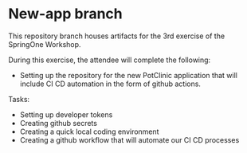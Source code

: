 # New-app branch

This repository branch houses artifacts for the 3rd exercise of the SpringOne Workshop.

During this exercise, the attendee will complete the following:
- Setting up the repository for the new PotClinic application that will include CI CD automation in the form of github actions.

Tasks:
- Setting up developer tokens
- Creating github secrets
- Creating a quick local coding environment
- Creating a github workflow that will automate our CI CD processes
